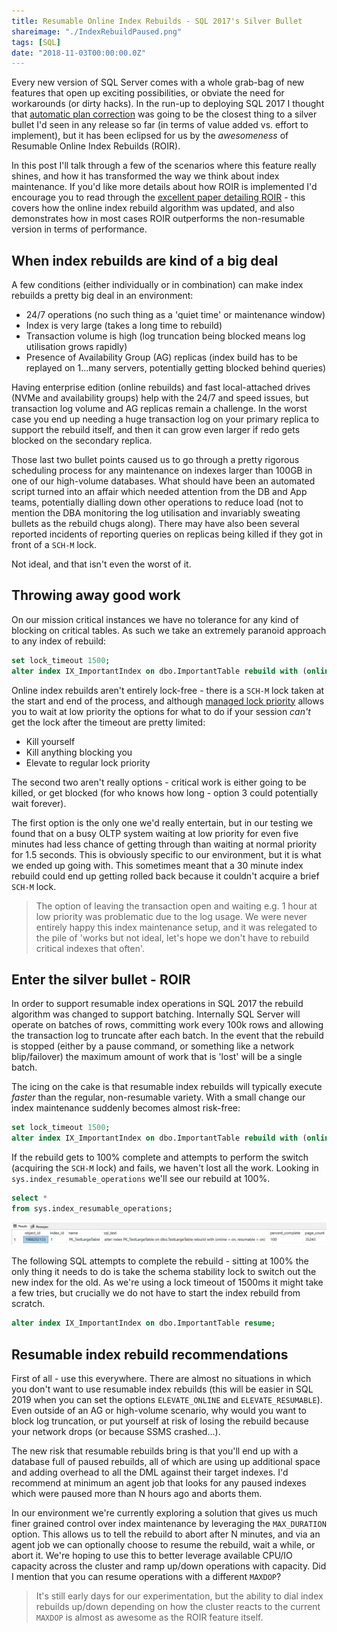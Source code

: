 ```yaml
---
title: Resumable Online Index Rebuilds - SQL 2017's Silver Bullet
shareimage: "./IndexRebuildPaused.png"
tags: [SQL]
date: "2018-11-03T00:00:00.0Z"
---
```


Every new version of SQL Server comes with a whole grab-bag of new features that open up exciting possibilities, or obviate the need for workarounds (or dirty hacks). In the run-up to deploying SQL 2017 I thought that [automatic plan correction] was going to be the closest thing to a silver bullet I'd seen in any release so far (in terms of value added vs. effort to implement), but it has been eclipsed for us by the _awesomeness_ of Resumable Online Index Rebuilds (ROIR).

In this post I'll talk through a few of the scenarios where this feature really shines, and how it has transformed the way we think about index maintenance. If you'd like more details about how ROIR is implemented I'd encourage you to read through the [excellent paper detailing ROIR] - this covers how the online index rebuild algorithm was updated, and also demonstrates how in most cases ROIR outperforms the non-resumable version in terms of performance.

<!--more-->

## When index rebuilds are kind of a big deal

A few conditions (either individually or in combination) can make index rebuilds a pretty big deal in an environment:

- 24/7 operations (no such thing as a 'quiet time' or maintenance window)
- Index is very large (takes a long time to rebuild)
- Transaction volume is high (log truncation being blocked means log utilisation grows rapidly)
- Presence of Availability Group (AG) replicas (index build has to be replayed on 1...many servers, potentially getting blocked behind queries)

Having enterprise edition (online rebuilds) and fast local-attached drives (NVMe and availability groups) help with the 24/7 and speed issues, but transaction log volume and AG replicas remain a challenge. In the worst case you end up needing a huge transaction log on your primary replica to support the rebuild itself, and then it can grow even larger if redo gets blocked on the secondary replica.

Those last two bullet points caused us to go through a pretty rigorous scheduling process for any maintenance on indexes larger than 100GB in one of our high-volume databases. What should have been an automated script turned into an affair which needed attention from the DB and App teams, potentially dialling down other operations to reduce load (not to mention the DBA monitoring the log utilisation and invariably sweating bullets as the rebuild chugs along). There may have also been several reported incidents of reporting queries on replicas being killed if they got in front of a `SCH-M` lock.

Not ideal, and that isn't even the worst of it.

## Throwing away good work

On our mission critical instances we have no tolerance for any kind of blocking on critical tables. As such we take an extremely paranoid approach to any index of rebuild:

```sql
set lock_timeout 1500;
alter index IX_ImportantIndex on dbo.ImportantTable rebuild with (online = on);
```

Online index rebuilds aren't entirely lock-free - there is a `SCH-M` lock taken at the start and end of the process, and although [managed lock priority] allows you to wait at low priority the options for what to do if your session _can't_ get the lock after the timeout are pretty limited:

- Kill yourself
- Kill anything blocking you
- Elevate to regular lock priority

The second two aren't really options - critical work is either going to be killed, or get blocked (for who knows how long - option 3 could potentially wait forever).

The first option is the only one we'd really entertain, but in our testing we found that on a busy OLTP system waiting at low priority for even five minutes had less chance of getting through than waiting at normal priority for 1.5 seconds. This is obviously specific to our environment, but it is what we ended up going with. This sometimes meant that a 30 minute index rebuild could end up getting rolled back because it couldn't acquire a brief `SCH-M` lock.

> The option of leaving the transaction open and waiting e.g. 1 hour at low priority was problematic due to the log usage. We were never entirely happy this index maintenance setup, and it was relegated to the pile of 'works but not ideal, let's hope we don't have to rebuild critical indexes that often'.

## Enter the silver bullet - ROIR

In order to support resumable index operations in SQL 2017 the rebuild algorithm was changed to support batching. Internally SQL Server will operate on batches of rows, committing work every 100k rows and allowing the transaction log to truncate after each batch. In the event that the rebuild is stopped (either by a pause command, or something like a network blip/failover) the maximum amount of work that is 'lost' will be a single batch.

The icing on the cake is that resumable index rebuilds will typically execute _faster_ than the regular, non-resumable variety. With a small change our index maintenance suddenly becomes almost risk-free:

```sql
set lock_timeout 1500;
alter index IX_ImportantIndex on dbo.ImportantTable rebuild with (online = on, resumable = on);
```

If the rebuild gets to 100% complete and attempts to perform the switch (acquiring the `SCH-M` lock) and fails, we haven't lost all the work. Looking in `sys.index_resumable_operations` we'll see our rebuild at 100%.

```sql
select *
from sys.index_resumable_operations;
```

![Paused index rebuild](./IndexRebuildPaused.png)

The following SQL attempts to complete the rebuild - sitting at 100% the only thing it needs to do is take the schema stability lock to switch out the new index for the old. As we're using a lock timeout of 1500ms it might take a few tries, but crucially we do not have to start the index rebuild from scratch.

```sql
alter index IX_ImportantIndex on dbo.ImportantTable resume;
```

## Resumable index rebuild recommendations

First of all - use this everywhere. There are almost no situations in which you don't want to use resumable index rebuilds (this will be easier in SQL 2019 when you can set the options `ELEVATE_ONLINE` and `ELEVATE_RESUMABLE`). Even outside of an AG or high-volume scenario, why would you want to block log truncation, or put yourself at risk of losing the rebuild because your network drops (or because SSMS crashed...).

The new risk that resumable rebuilds bring is that you'll end up with a database full of paused rebuilds, all of which are using up additional space and adding overhead to all the DML against their target indexes. I'd recommend at minimum an agent job that looks for any paused indexes which were paused more than N hours ago and aborts them.

In our environment we're currently exploring a solution that gives us much finer grained control over index maintenance by leveraging the `MAX_DURATION` option. This allows us to tell the rebuild to abort after N minutes, and via an agent job we can optionally choose to resume the rebuild, wait a while, or abort it. We're hoping to use this to better leverage available CPU/IO capacity across the cluster and ramp up/down operations with capacity. Did I mention that you can resume operations with a different `MAXDOP`?

> It's still early days for our experimentation, but the ability to dial index rebuilds up/down depending on how the cluster reacts to the current `MAXDOP` is almost as awesome as the ROIR feature itself.

[automatic plan correction]: https://docs.microsoft.com/en-us/sql/relational-databases/automatic-tuning/automatic-tuning#automatic-plan-correction
[excellent paper detailing roir]: http://www.vldb.org/pvldb/vol10/p1742-antonopoulos.pdf
[managed lock priority]: https://blogs.msdn.microsoft.com/sql_shep/2014/04/30/sql-server-2014-managed-lock-priority-for-partition-switch-and-online-reindex/
